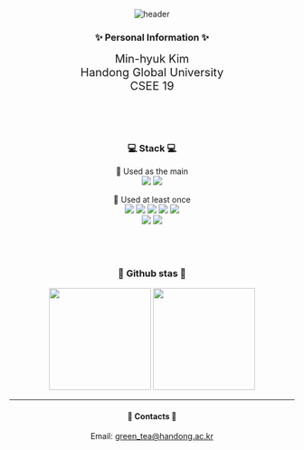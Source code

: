 
  <div align = "center">
    
  ![header](https://capsule-render.vercel.app/api?type=Waving&height=250&text=Welcome&color=84BC61&fontColor=fcf8f9&fontSize=65&animation=fadeIn&fontAlign=50&fontAlignY=38&desc=Minhyuk's%20GitHub%20Profile&descAlignY=55&descAlign=65)
  <br/>
  
  <h3>✨<strong> Personal Information </strong>✨</h3>

  
  <span style = "font-size: 20px;">Min-hyuk Kim<br>Handong Global University<br>CSEE 19</span>

  <h2></h2>
  </br>
  </br>
  <h3>💻<strong> Stack </strong>💻</h3>
  
  🌳 Used as the main 
  </br>
  <img src="https://img.shields.io/badge/C-239DFF?style=for-the-badge&logo=c&logoColor=white">
  <img src="https://img.shields.io/badge/C++-00599C?style=for-the-badge&logo=cplusplus&logoColor=white">
  </br>


  🌱 Used at least once 
  </br>
  <img src="https://img.shields.io/badge/JAVA-007396?style=for-the-badge&logo=Java&logoColor=white">
  <img src="https://img.shields.io/badge/javascript-F7DF1E?style=for-the-badge&logo=javascript&logoColor=black">
  <img src="https://img.shields.io/badge/html-E34F26?style=for-the-badge&logo=html5&logoColor=white">
  <img src="https://img.shields.io/badge/css-1572B6?style=for-the-badge&logo=css3&logoColor=white">
  <img src="https://img.shields.io/badge/Sass-CC6699?style=for-the-badge&logo=sass&logoColor=white">
  </br>
  <img src="https://img.shields.io/badge/react-61DAFB?style=for-the-badge&logo=react&logoColor=black">
  <img src="https://img.shields.io/badge/firebase-FFCA28?style=for-the-badge&logo=firebase&logoColor=black">
  </br>
  </br>
  </br>
  </br>
  

 <h3>🚀<strong> Github stas </strong>🚀</h3>
 <P>
   <img height="180em" src="https://github-readme-stats.vercel.app/api?username=greentea991212&show_icons=true&theme=vue-dark">
   <img height="180em" src="https://github-readme-stats.vercel.app/api/top-langs/?username=greentea991212&layout=compact&theme=vue-dark&size_weight=0.5&count_weight=0.5">
 </P>
 
 ---
<h4>💌 Contacts 💌</h4>


 Email: green_tea@handong.ac.kr
  </div>

